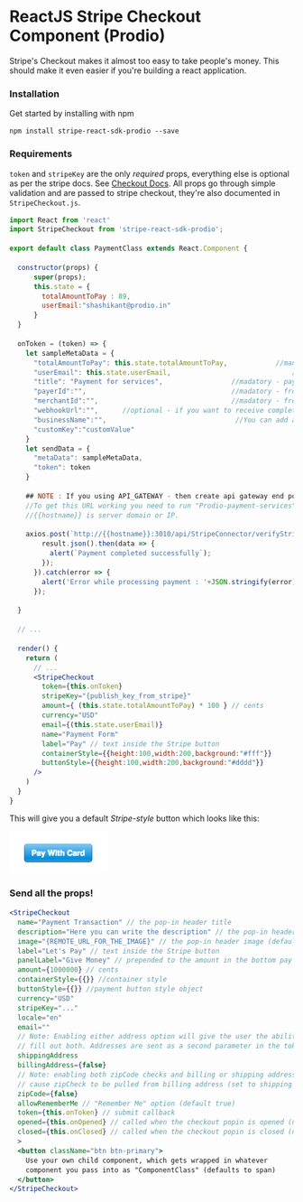 
# ReactJS Stripe Checkout Component (Prodio)

Stripe's Checkout makes it almost too easy to take people's money.
This should make it even easier if you're building a react
application.

### Installation

Get started by installing with npm

    npm install stripe-react-sdk-prodio --save


### Requirements

`token` and `stripeKey` are the only *required* props,
everything else is optional as per the stripe docs. See [Checkout
Docs](https://stripe.com/docs/checkout#integration-custom). All props
go through simple validation and are passed to stripe checkout, they're
also documented in `StripeCheckout.js`.

```jsx
import React from 'react'
import StripeCheckout from 'stripe-react-sdk-prodio';

export default class PaymentClass extends React.Component {

  constructor(props) {
      super(props);
      this.state = {
        totalAmountToPay : 89,
        userEmail:"shashikant@prodio.in"
      }
  }

  onToken = (token) => {
    let sampleMetaData = {
      "totalAmountToPay": this.state.totalAmountToPay,            //mandatory
      "userEmail": this.state.userEmail,                              //mandatory
      "title": "Payment for services",                 //madatory - payment reference title
      "payerId":"",                                    //madatory - from prodio payment module
      "merchantId":"",                                 //madatory - from prodio payment module
      "webhookUrl":"",      //optional - if you want to receive complete metaData in your apis
      "businessName":"",                                //You can add any key value pairs
      "customKey":"customValue"
    }
    let sendData = {
      "metaData": sampleMetaData,
      "token": token
    }

    ## NOTE : If you using API_GATEWAY - then create api gateway end point and point it to the below api url.
    //To get this URL working you need to run "Prodio-payment-services" on the server
    //{{hostname}} is server domain or IP.

    axios.post(`http://{{hostname}}:3010/api/StripeConnector/verifyStripeToken`, sendData).then(result => {
        result.json().then(data => {
          alert(`Payment completed successfully`);
        });
      }).catch(error => {
        alert('Error while processing payment : '+JSON.stringify(error))
      });

  }

  // ...

  render() {
    return (
      // ...
      <StripeCheckout
        token={this.onToken}
        stripeKey="{publish_key_from_stripe}"
        amount={ (this.state.totalAmountToPay) * 100 } // cents
        currency="USD"
        email={(this.state.userEmail)}
        name="Payment Form"
        label="Pay" // text inside the Stripe button
        containerStyle={{height:100,width:200,background:"#fff"}}
        buttonStyle={{height:100,width:200,background:"#dddd"}}
      />
    )
  }
}
```

This will give you a default *Stripe-style* button which looks like this:

![stripe checkout button](example.png)

### Send all the props!

```jsx
<StripeCheckout
  name="Payment Transaction" // the pop-in header title
  description="Here you can write the description" // the pop-in header subtitle
  image="{REMOTE_URL_FOR_THE_IMAGE}" // the pop-in header image (default none)
  label="Let's Pay" // text inside the Stripe button
  panelLabel="Give Money" // prepended to the amount in the bottom pay button
  amount={1000000} // cents
  containerStyle={{}} //container style
  buttonStyle={{}} //payment button style object
  currency="USD"
  stripeKey="..."
  locale="en"
  email=""
  // Note: Enabling either address option will give the user the ability to
  // fill out both. Addresses are sent as a second parameter in the token callback.
  shippingAddress
  billingAddress={false}
  // Note: enabling both zipCode checks and billing or shipping address will
  // cause zipCheck to be pulled from billing address (set to shipping if none provided).
  zipCode={false}
  allowRememberMe // "Remember Me" option (default true)
  token={this.onToken} // submit callback
  opened={this.onOpened} // called when the checkout popin is opened (no IE6/7)
  closed={this.onClosed} // called when the checkout popin is closed (no IE6/7)
  >
  <button className="btn btn-primary">
    Use your own child component, which gets wrapped in whatever
    component you pass into as "ComponentClass" (defaults to span)
  </button>
</StripeCheckout>
```
